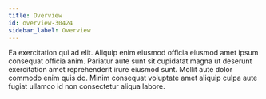 ```yaml
---
title: Overview
id: overview-30424
sidebar_label: Overview
---
```


Ea exercitation qui ad elit. Aliquip enim eiusmod officia eiusmod amet ipsum consequat officia anim. Pariatur aute sunt sit cupidatat magna ut deserunt exercitation amet reprehenderit irure eiusmod sunt. Mollit aute dolor commodo enim quis do. Minim consequat voluptate amet aliquip culpa aute fugiat ullamco id non consectetur aliqua labore.

